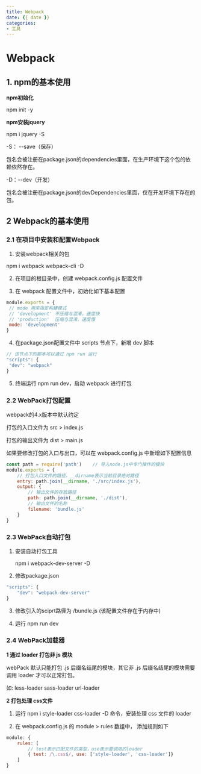 ```yaml
---
title: Webpack
date: {{ date }}
categories:
- 工具
---
```


# Webpack

## 1. npm的基本使用

**npm初始化** 

npm init -y

**npm安装jquery**

npm i jquery -S

-S： --save（保存）

包名会被注册在package.json的dependencies里面，在生产环境下这个包的依赖依然存在。

-D：--dev（开发）

包名会被注册在package.json的devDependencies里面，仅在开发环境下存在的包。

## 2 Webpack的基本使用

### 2.1 在项目中安装和配置Webpack

1. 安装webpack相关的包 

  npm i webpack webpack-cli -D

2. 在项目的根目录中，创建 webpack.config.js 配置文件

3. 在 webpack 配置文件中，初始化如下基本配置

```javascript
module.exports = {
 // mode 用来指定构建模式
 // 'development' 不压缩与混淆，速度快
 // 'production'  压缩与混淆，速度慢
 mode: 'development'
}
```

4. 在package.json配置文件中 scripts 节点下，新增 dev 脚本

```javascript
// 该节点下的脚本可以通过 npm run 运行
"scripts": {
 "dev": "webpack"
}
```

5. 终端运行 npm run dev，启动 webpack 进行打包

### 2.2 WebPack打包配置

webpack的4.x版本中默认约定

打包的入口文件为 src > index.js

打包的输出文件为 dist > main.js

如果要修改打包的入口与出口，可以在 webpack.config.js 中新增如下配置信息

```javascript
const path = require('path')    // 导入node.js中专门操作的模块
module.exports = {
    // 打包入口文件的路径，__dirname表示当前目录绝对路径
    entry: path.join(__dirname, './src/index.js'),
    output: {
        // 输出文件的存放路径
        path: path.join(__dirname, './dist'),
        // 输出文件的名称
        filename: 'bundle.js'
    }
}
```

### 2.3 WebPack自动打包

1. 安装自动打包工具

   npm i webpack-dev-server -D

2. 修改package.json

```javascript
"scripts": {
    "dev": "webpack-dev-server"
}
```

3. 修改引入的sciprt路径为  /bundle.js (该配置文件存在于内存中)

4. 运行 npm run dev

### 2.4 WebPack加载器

**1 通过 loader 打包非 js 模块**

webPack 默认只能打包 .js 后缀名结尾的模块，其它非 .js 后缀名结尾的模块需要调用 loader 才可以正常打包。

如: less-loader sass-loader url-loader

**2 打包处理 css文件**

1. 运行 npm i style-loader css-loader -D 命令，安装处理 css 文件的 loader

2. 在 webpack.config.js 的 module > rules 数组中， 添加规则如下

```javascript
module: {
    rules: [
        // test表示匹配文件的类型，use表示要调用的loader
        { test: /\.css$/, use: ['style-loader', 'css-loader']}
    ]
}
```

